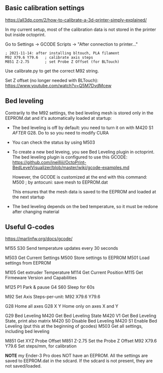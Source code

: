 Basic calibration settings
--------------------------

https://all3dp.com/2/how-to-calibrate-a-3d-printer-simply-explained/

In my current setup, most of the calibration data is not stored in the printer
but inside octoprint.

Go to Settings -> GCODE Scripts -> "After connection to printer..."

    ; 2021-11-14: after installing bltouch, PLA filament
    M92 X79.6 Y79.6   ; calibrate axis steps
    M851 Z-2.75       ; set Probe Z Offset (for BLTouch)

Use calibrate.py to get the correct M92 string.

Set Z offset (no longer needed with BLTouch):
https://www.youtube.com/watch?v=Q5M7DvdMcew

Bed leveling
-------------

Contrarily to the M92 settings, the bed leveling mesh is stored only in the
EEPROM.dat and it's automatically loaded at startup:

  - The bed leveling is off by default: you need to turn it on with M420 S1
    *AFTER* G28. Do to so you need to modify CURA

  - You can check the status by using M503

  - To create a new bed leveing, you see Bed Leveling plugin in octoprint. The
    bed leveling plugin is configured to use this GCODE:
    https://github.com/jneilliii/OctoPrint-BedLevelVisualizer/blob/master/wiki/gcode-examples.md

    However, the GCODE is customized at the end with this command:
        M500 ; by antocuni: save mesh to EEPROM.dat

    This ensures that the mesh data is saved to the EEPROM and loaded at the
    next startup

  - The bed leveling depends on the bed temperature, so it must be redone
    after changing material



Useful G-codes
--------------

https://marlinfw.org/docs/gcode/

M155 S30 Send temperature updates every 30 seconds

M503     Get Current Settings
M500     Store settings to EEPROM
M501     Load settings from EEPROM

M105     Get extruder Temperature
M114     Get Current Position
M115     Get Firmeware Version and Capabilities

M125 P1  Park & pause
G4 S60   Sleep for 60s

M92      Set Axis Steps-per-unit: M92 X79.6 Y79.6

G28      Home all axes
G28 X Y  Home only on axes X and Y

G29      Bed Leveling
M420     Get Bed Leveling State
M420 V1  Get Bed Leveling State, print also matrix
M420 S0  Disable Bed Leveling
M420 S1  Enable Bed Leveling  (put this at the beginning of gcodes)
M503     Get all settings, including bed leveling

M851               Get XYZ Probe Offset
M851 Z-2.75        Set the Probe Z Offset
M92 X79.6 Y79.6    Set steps/mm, for calibration


**NOTE** my Ender-3 Pro does NOT have an EEPROM. All the settings are saved to
EEPROM.dat in the sdcard. If the sdcard is not present, they are not
saved/loaded.

